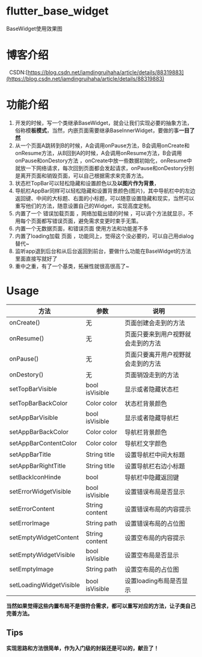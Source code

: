 # flutter_base_widget

BaseWidget使用效果图



# 博客介绍
 
CSDN:[https://blog.csdn.net/iamdingruihaha/article/details/88319883](https://blog.csdn.net/iamdingruihaha/article/details/88319883)

# 功能介绍
1.  开发的时候，写一个类继承BaseWidget，就会让我们实现必要的抽象方法，俗称模**板模式**，当然，内嵌页面需要继承BaseInnerWidget，要做的事**一目了然**
2. 从一个页面A跳转到B的时候，A会调用onPause方法，B会调用onCreate和onResume方法，从B回到A的时候，A会调用onResume方法，B会调用onPause和onDestory方法 ，onCreate中放一些数据初始化，onResume中就放一下网络请求，每次回到页面都会发起请求，onPause和onDestory分别是离开页面和销毁页面，可以自己根据需求来完善方法。
3. 状态栏TopBar可以轻松隐藏和设置颜色以及**以图片作为背景**，
4. 导航栏AppBar同样可以轻松隐藏和设置背景颜色(图片)，其中导航栏中的左边返回键、中间的大标题、右面的小标题，可以随意设置隐藏和现实，当然可以重写他们的方法，随意设置自己的Widget，实现高度定制。
5. 内置了一个 错误加载页面 ，网络加载出错的时候 ，可以调个方法就显示，不用每个页面都写错误页面，避免需求变更时束手无策。
6. 内置一个无数据页面，和错误页面 使用方法和功能差不多
7. 内置了loading加载 页面 ，功能同上，觉得这个没必要的，可以自己用dialog替代~
8. 监听app退到后台和从后台返回到前台，要做什么功能在BaseWidget的方法里面直接写就好了
9. 重中之重，有了一个基类，拓展性就很高很高了~


# Usage
| 方法      	 		|    参数         	| 说明  					|
| ------------------------- |------------------ | --------------------- |
| onCreate()				| 无			|页面创建会走到的方法|
| onResume()	| 无     	    |页面只要来到用户视野就会走到的方法|
| onPause()				| 无     	    |页面只要离开用户视野就会走到的方法|
| onDestory()			|  无| 页面销毁走到的方法|
| setTopBarVisible|bool isVisible | 显示或者隐藏状态栏|
| setTopBarBackColor|Color color | 状态栏背景颜色|
| setAppBarVisible|bool isVisible | 显示或者隐藏导航栏|
| setAppBarBackColor|Color color | 导航栏背景颜色|
| setAppBarContentColor|Color color | 导航栏文字颜色|
|setAppBarTitle|String title|设置导航栏中间大标题|
|setAppBarRightTitle|String title|设置导航栏右边小标题|
|setBackIconHinde|bool|导航栏中隐藏返回键|
| setErrorWidgetVisible|bool isVisible |设置错误布局是否显示|
| setErrorContent|String content | 设置错误布局的内容提示|
| setErrorImage|String path|设置错误布局的占位图|
| setEmptyWidgetContent|String content|设置空布局的内容提示|
| setEmptyWidgetVisible|bool isVisible |设置空布局是否显示|
| setEmptyImage|String path|设置空布局的占位图|
| setLoadingWidgetVisible|bool isVisible |设置loading布局是否显示|


<b>当然如果觉得这些内置布局不是很符合需求，都可以重写对应的方法，让子类自己完善方法。</br>

## Tips
  实现思路和方法很简单，作为入门级的封装还是可以的，献丑了！
